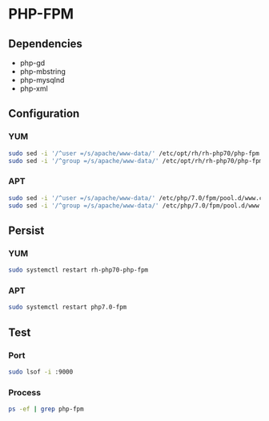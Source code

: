 # PHP-FPM

## Dependencies

- php-gd
- php-mbstring
- php-mysqlnd
- php-xml

## Configuration

### YUM

```sh
sudo sed -i '/^user =/s/apache/www-data/' /etc/opt/rh/rh-php70/php-fpm.d/www.conf
sudo sed -i '/^group =/s/apache/www-data/' /etc/opt/rh/rh-php70/php-fpm.d/www.conf
```

### APT

```sh
sudo sed -i '/^user =/s/apache/www-data/' /etc/php/7.0/fpm/pool.d/www.conf
sudo sed -i '/^group =/s/apache/www-data/' /etc/php/7.0/fpm/pool.d/www.conf
```

## Persist

### YUM

```sh
sudo systemctl restart rh-php70-php-fpm
```

### APT

```sh
sudo systemctl restart php7.0-fpm
```

## Test

### Port

```sh
sudo lsof -i :9000
```

### Process

```sh
ps -ef | grep php-fpm
```
